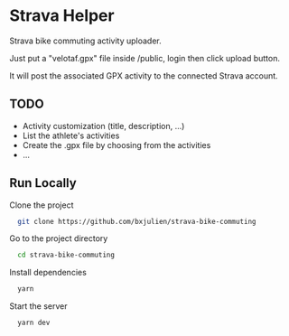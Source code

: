 
# Strava Helper

Strava bike commuting activity uploader.

Just put a "velotaf.gpx" file inside /public, login then click 
upload button. 

It will post the associated GPX activity to the connected Strava account.

## TODO

- Activity customization (title, description, ...)
- List the athlete's activities 
- Create the .gpx file by choosing from the activities
- ...
## Run Locally

Clone the project

```bash
  git clone https://github.com/bxjulien/strava-bike-commuting
```

Go to the project directory

```bash
  cd strava-bike-commuting
```

Install dependencies

```bash
  yarn
```

Start the server

```bash
  yarn dev
```

